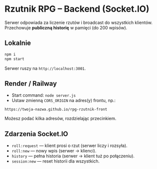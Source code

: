 # Rzutnik RPG – Backend (Socket.IO)

Serwer odpowiada za liczenie rzutów i broadcast do wszystkich klientów.
Przechowuje **publiczną historię** w pamięci (do 200 wpisów).

## Lokalnie
```bash
npm i
npm start
```
Serwer ruszy na `http://localhost:3001`.

## Render / Railway
- Start command: `node server.js`
- Ustaw zmienną `CORS_ORIGIN` na adres(y) frontu, np.:
```
https://twoja-nazwa.github.io/rpg-rzutnik-front
```
Możesz podać kilka adresów, rozdzielając przecinkiem.

## Zdarzenia Socket.IO
- `roll:request` — klient prosi o rzut (serwer liczy i rozsyła).
- `roll:new` — nowy wpis (serwer → klienci).
- `history` — pełna historia (serwer → klient tuż po połączeniu).
- `session:new` — reset historii dla wszystkich.
